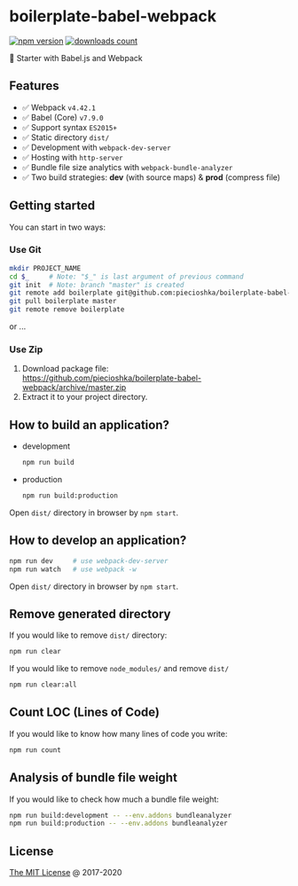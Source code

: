 # boilerplate-babel-webpack

[![npm version](https://badge.fury.io/js/boilerplate-babel-webpack.svg)](https://badge.fury.io/js/boilerplate-babel-webpack)
[![downloads count](https://img.shields.io/npm/dt/boilerplate-babel-webpack.svg)](https://www.npmjs.com/~piecioshka)

:fork_and_knife: Starter with Babel.js and Webpack

## Features

* :white_check_mark: Webpack `v4.42.1`
* :white_check_mark: Babel (Core) `v7.9.0`
* :white_check_mark: Support syntax `ES2015+`
* :white_check_mark: Static directory `dist/`
* :white_check_mark: Development with `webpack-dev-server`
* :white_check_mark: Hosting with `http-server`
* :white_check_mark: Bundle file size analytics with `webpack-bundle-analyzer`
* :white_check_mark: Two build strategies: **dev** (with source maps) & **prod** (compress file)

## Getting started

You can start in two ways:

### Use Git

```bash
mkdir PROJECT_NAME
cd $_     # Note: "$_" is last argument of previous command
git init  # Note: branch "master" is created
git remote add boilerplate git@github.com:piecioshka/boilerplate-babel-webpack.git
git pull boilerplate master
git remote remove boilerplate
```

or ...

### Use Zip

1. Download package file:<br/>
    <https://github.com/piecioshka/boilerplate-babel-webpack/archive/master.zip>
2. Extract it to your project directory.

## How to build an application?

* development

    ```bash
    npm run build
    ```

* production

    ```bash
    npm run build:production
    ```

Open `dist/` directory in browser by `npm start`.

## How to develop an application?

```bash
npm run dev     # use webpack-dev-server
npm run watch   # use webpack -w
```

Open `dist/` directory in browser by `npm start`.

## Remove generated directory

If you would like to remove `dist/` directory:

```bash
npm run clear
```

If you would like to remove `node_modules/` and remove `dist/`

```bash
npm run clear:all
```

## Count LOC (Lines of Code)

If you would like to know how many lines of code you write:

```bash
npm run count
```

## Analysis of bundle file weight

If you would like to check how much a bundle file weight:

```bash
npm run build:development -- --env.addons bundleanalyzer
npm run build:production -- --env.addons bundleanalyzer
```

## License

[The MIT License](http://piecioshka.mit-license.org) @ 2017-2020
